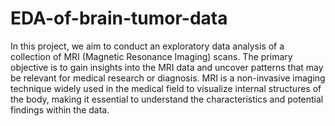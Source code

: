 # EDA-of-brain-tumor-data

In this project, we aim to conduct an exploratory data analysis of a collection of MRI (Magnetic Resonance Imaging) scans. The primary objective is to gain insights into the MRI data and uncover patterns that may be relevant for medical research or diagnosis. MRI is a non-invasive imaging technique widely used in the medical field to visualize internal structures of the body, making it essential to understand the characteristics and potential findings within the data.
